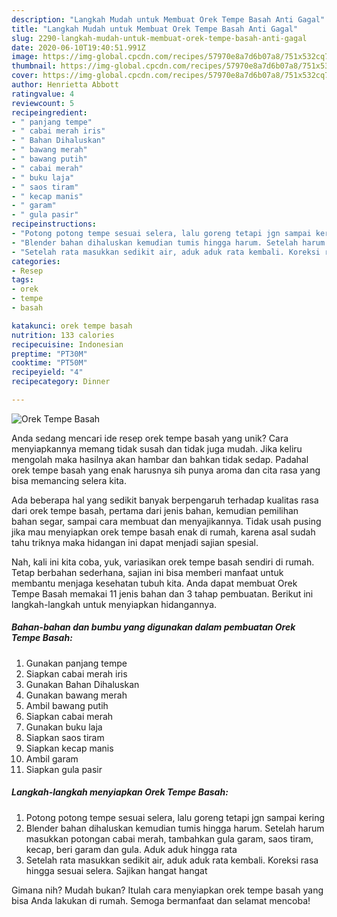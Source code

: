 ```yaml
---
description: "Langkah Mudah untuk Membuat Orek Tempe Basah Anti Gagal"
title: "Langkah Mudah untuk Membuat Orek Tempe Basah Anti Gagal"
slug: 2290-langkah-mudah-untuk-membuat-orek-tempe-basah-anti-gagal
date: 2020-06-10T19:40:51.991Z
image: https://img-global.cpcdn.com/recipes/57970e8a7d6b07a8/751x532cq70/orek-tempe-basah-foto-resep-utama.jpg
thumbnail: https://img-global.cpcdn.com/recipes/57970e8a7d6b07a8/751x532cq70/orek-tempe-basah-foto-resep-utama.jpg
cover: https://img-global.cpcdn.com/recipes/57970e8a7d6b07a8/751x532cq70/orek-tempe-basah-foto-resep-utama.jpg
author: Henrietta Abbott
ratingvalue: 4
reviewcount: 5
recipeingredient:
- " panjang tempe"
- " cabai merah iris"
- " Bahan Dihaluskan"
- " bawang merah"
- " bawang putih"
- " cabai merah"
- " buku laja"
- " saos tiram"
- " kecap manis"
- " garam"
- " gula pasir"
recipeinstructions:
- "Potong potong tempe sesuai selera, lalu goreng tetapi jgn sampai kering"
- "Blender bahan dihaluskan kemudian tumis hingga harum. Setelah harum masukkan potongan cabai merah, tambahkan gula garam, saos tiram, kecap, beri garam dan gula. Aduk aduk hingga rata"
- "Setelah rata masukkan sedikit air, aduk aduk rata kembali. Koreksi rasa hingga sesuai selera. Sajikan hangat hangat"
categories:
- Resep
tags:
- orek
- tempe
- basah

katakunci: orek tempe basah 
nutrition: 133 calories
recipecuisine: Indonesian
preptime: "PT30M"
cooktime: "PT50M"
recipeyield: "4"
recipecategory: Dinner

---
```



![Orek Tempe Basah](https://img-global.cpcdn.com/recipes/57970e8a7d6b07a8/751x532cq70/orek-tempe-basah-foto-resep-utama.jpg)

Anda sedang mencari ide resep orek tempe basah yang unik? Cara menyiapkannya memang tidak susah dan tidak juga mudah. Jika keliru mengolah maka hasilnya akan hambar dan bahkan tidak sedap. Padahal orek tempe basah yang enak harusnya sih punya aroma dan cita rasa yang bisa memancing selera kita.

Ada beberapa hal yang sedikit banyak berpengaruh terhadap kualitas rasa dari orek tempe basah, pertama dari jenis bahan, kemudian pemilihan bahan segar, sampai cara membuat dan menyajikannya. Tidak usah pusing jika mau menyiapkan orek tempe basah enak di rumah, karena asal sudah tahu triknya maka hidangan ini dapat menjadi sajian spesial.




Nah, kali ini kita coba, yuk, variasikan orek tempe basah sendiri di rumah. Tetap berbahan sederhana, sajian ini bisa memberi manfaat untuk membantu menjaga kesehatan tubuh kita. Anda dapat membuat Orek Tempe Basah memakai 11 jenis bahan dan 3 tahap pembuatan. Berikut ini langkah-langkah untuk menyiapkan hidangannya.

<!--inarticleads1-->

##### Bahan-bahan dan bumbu yang digunakan dalam pembuatan Orek Tempe Basah:

1. Gunakan  panjang tempe
1. Siapkan  cabai merah iris
1. Gunakan  Bahan Dihaluskan
1. Gunakan  bawang merah
1. Ambil  bawang putih
1. Siapkan  cabai merah
1. Gunakan  buku laja
1. Siapkan  saos tiram
1. Siapkan  kecap manis
1. Ambil  garam
1. Siapkan  gula pasir




<!--inarticleads2-->

##### Langkah-langkah menyiapkan Orek Tempe Basah:

1. Potong potong tempe sesuai selera, lalu goreng tetapi jgn sampai kering
1. Blender bahan dihaluskan kemudian tumis hingga harum. Setelah harum masukkan potongan cabai merah, tambahkan gula garam, saos tiram, kecap, beri garam dan gula. Aduk aduk hingga rata
1. Setelah rata masukkan sedikit air, aduk aduk rata kembali. Koreksi rasa hingga sesuai selera. Sajikan hangat hangat




Gimana nih? Mudah bukan? Itulah cara menyiapkan orek tempe basah yang bisa Anda lakukan di rumah. Semoga bermanfaat dan selamat mencoba!
